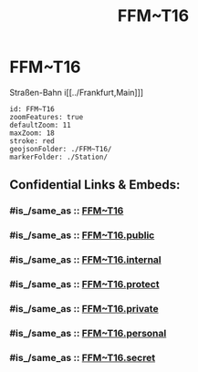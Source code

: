 ﻿---
aliases:
- FFM~T16
confidential: public
cssclasses: geo-Region
draft: false
expiryDate: 
isDeleted: false
isReadOnly: false
keywords: 
Languages:
- de
layout: 
license: "CC BY-SA 4.0"
linkTitle: 
location:
- 50.10333
- 8.679585
publish: true
publishDate: 
source: "https://datahub.io/core/country-codes"
tags:
- geo/Country/Region
title: FFM~T16
type: geo-Region
---

# FFM~T16

Straßen-Bahn i[[../Frankfurt,Main]]]  

```leaflet
id: FFM~T16
zoomFeatures: true 
defaultZoom: 11 
maxZoom: 18
stroke: red
geojsonFolder: ./FFM~T16/
markerFolder: ./Station/
```


## Confidential Links & Embeds: 

### #is_/same_as :: [FFM~T16](FFM~T16.md) 

### #is_/same_as :: [FFM~T16.public](/_public/Earth/Continent/Europe/Europe~Central/Germany/Germany~West/Hessen/counties~Hessen/Frankfurt~Main/FFM~T16.public.md) 

### #is_/same_as :: [FFM~T16.internal](/_internal/Earth/Continent/Europe/Europe~Central/Germany/Germany~West/Hessen/counties~Hessen/Frankfurt~Main/FFM~T16.internal.md) 

### #is_/same_as :: [FFM~T16.protect](/_protect/Earth/Continent/Europe/Europe~Central/Germany/Germany~West/Hessen/counties~Hessen/Frankfurt~Main/FFM~T16.protect.md) 

### #is_/same_as :: [FFM~T16.private](/_private/Earth/Continent/Europe/Europe~Central/Germany/Germany~West/Hessen/counties~Hessen/Frankfurt~Main/FFM~T16.private.md) 

### #is_/same_as :: [FFM~T16.personal](/_personal/Earth/Continent/Europe/Europe~Central/Germany/Germany~West/Hessen/counties~Hessen/Frankfurt~Main/FFM~T16.personal.md) 

### #is_/same_as :: [FFM~T16.secret](/_secret/Earth/Continent/Europe/Europe~Central/Germany/Germany~West/Hessen/counties~Hessen/Frankfurt~Main/FFM~T16.secret.md)

